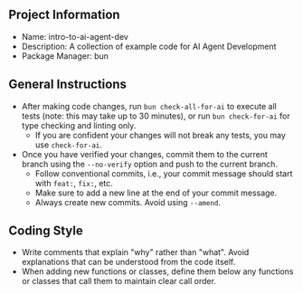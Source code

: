## Project Information

- Name: intro-to-ai-agent-dev
- Description: A collection of example code for AI Agent Development
- Package Manager: bun

## General Instructions

- After making code changes, run `bun check-all-for-ai` to execute all tests (note: this may take up to 30 minutes), or run `bun check-for-ai` for type checking and linting only.
  - If you are confident your changes will not break any tests, you may use `check-for-ai`.
- Once you have verified your changes, commit them to the current branch using the `--no-verify` option and push to the current branch.
  - Follow conventional commits, i.e., your commit message should start with `feat:`, `fix:`, etc.
  - Make sure to add a new line at the end of your commit message.
  - Always create new commits. Avoid using `--amend`.

## Coding Style

- Write comments that explain "why" rather than "what". Avoid explanations that can be understood from the code itself.
- When adding new functions or classes, define them below any functions or classes that call them to maintain clear call order.
